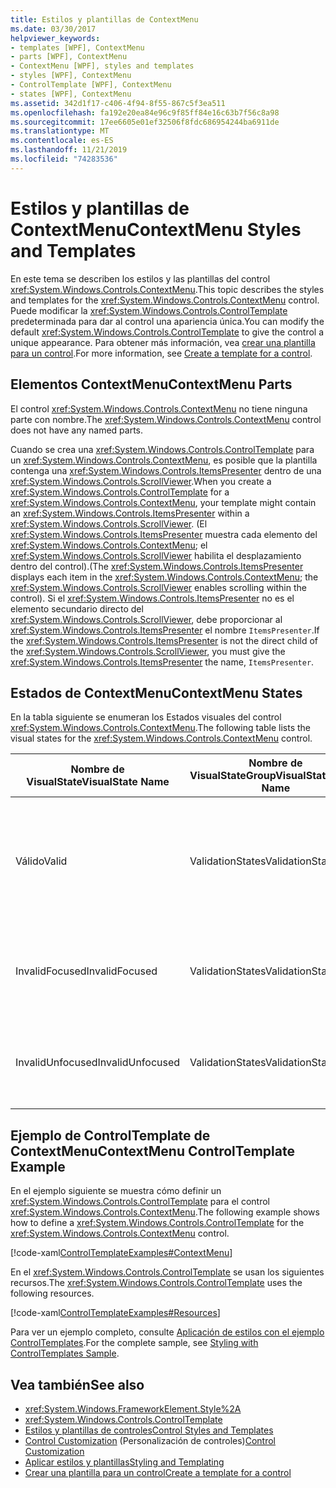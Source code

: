 ```yaml
---
title: Estilos y plantillas de ContextMenu
ms.date: 03/30/2017
helpviewer_keywords:
- templates [WPF], ContextMenu
- parts [WPF], ContextMenu
- ContextMenu [WPF], styles and templates
- styles [WPF], ContextMenu
- ControlTemplate [WPF], ContextMenu
- states [WPF], ContextMenu
ms.assetid: 342d1f17-c406-4f94-8f55-867c5f3ea511
ms.openlocfilehash: fa192e20ea84e96c9f85ff84e16c63b7f56c8a98
ms.sourcegitcommit: 17ee6605e01ef32506f8fdc686954244ba6911de
ms.translationtype: MT
ms.contentlocale: es-ES
ms.lasthandoff: 11/21/2019
ms.locfileid: "74283536"
---
```

# <a name="contextmenu-styles-and-templates"></a><span data-ttu-id="f7c39-102">Estilos y plantillas de ContextMenu</span><span class="sxs-lookup"><span data-stu-id="f7c39-102">ContextMenu Styles and Templates</span></span>
<span data-ttu-id="f7c39-103">En este tema se describen los estilos y las plantillas del control <xref:System.Windows.Controls.ContextMenu>.</span><span class="sxs-lookup"><span data-stu-id="f7c39-103">This topic describes the styles and templates for the <xref:System.Windows.Controls.ContextMenu> control.</span></span> <span data-ttu-id="f7c39-104">Puede modificar la <xref:System.Windows.Controls.ControlTemplate> predeterminada para dar al control una apariencia única.</span><span class="sxs-lookup"><span data-stu-id="f7c39-104">You can modify the default <xref:System.Windows.Controls.ControlTemplate> to give the control a unique appearance.</span></span> <span data-ttu-id="f7c39-105">Para obtener más información, vea [crear una plantilla para un control](../../../desktop-wpf/themes/how-to-create-apply-template.md).</span><span class="sxs-lookup"><span data-stu-id="f7c39-105">For more information, see [Create a template for a control](../../../desktop-wpf/themes/how-to-create-apply-template.md).</span></span>  
  
## <a name="contextmenu-parts"></a><span data-ttu-id="f7c39-106">Elementos ContextMenu</span><span class="sxs-lookup"><span data-stu-id="f7c39-106">ContextMenu Parts</span></span>  
 <span data-ttu-id="f7c39-107">El control <xref:System.Windows.Controls.ContextMenu> no tiene ninguna parte con nombre.</span><span class="sxs-lookup"><span data-stu-id="f7c39-107">The <xref:System.Windows.Controls.ContextMenu> control does not have any named parts.</span></span>  
  
 <span data-ttu-id="f7c39-108">Cuando se crea una <xref:System.Windows.Controls.ControlTemplate> para un <xref:System.Windows.Controls.ContextMenu>, es posible que la plantilla contenga una <xref:System.Windows.Controls.ItemsPresenter> dentro de una <xref:System.Windows.Controls.ScrollViewer>.</span><span class="sxs-lookup"><span data-stu-id="f7c39-108">When you create a <xref:System.Windows.Controls.ControlTemplate> for a <xref:System.Windows.Controls.ContextMenu>, your template might contain an <xref:System.Windows.Controls.ItemsPresenter> within a <xref:System.Windows.Controls.ScrollViewer>.</span></span> <span data-ttu-id="f7c39-109">(El <xref:System.Windows.Controls.ItemsPresenter> muestra cada elemento del <xref:System.Windows.Controls.ContextMenu>; el <xref:System.Windows.Controls.ScrollViewer> habilita el desplazamiento dentro del control).</span><span class="sxs-lookup"><span data-stu-id="f7c39-109">(The <xref:System.Windows.Controls.ItemsPresenter> displays each item in the <xref:System.Windows.Controls.ContextMenu>; the <xref:System.Windows.Controls.ScrollViewer> enables scrolling within the control).</span></span>  <span data-ttu-id="f7c39-110">Si el <xref:System.Windows.Controls.ItemsPresenter> no es el elemento secundario directo del <xref:System.Windows.Controls.ScrollViewer>, debe proporcionar al <xref:System.Windows.Controls.ItemsPresenter> el nombre `ItemsPresenter`.</span><span class="sxs-lookup"><span data-stu-id="f7c39-110">If the <xref:System.Windows.Controls.ItemsPresenter> is not the direct child of the <xref:System.Windows.Controls.ScrollViewer>, you must give the <xref:System.Windows.Controls.ItemsPresenter> the name, `ItemsPresenter`.</span></span>  
  
## <a name="contextmenu-states"></a><span data-ttu-id="f7c39-111">Estados de ContextMenu</span><span class="sxs-lookup"><span data-stu-id="f7c39-111">ContextMenu States</span></span>  
 <span data-ttu-id="f7c39-112">En la tabla siguiente se enumeran los Estados visuales del control <xref:System.Windows.Controls.ContextMenu>.</span><span class="sxs-lookup"><span data-stu-id="f7c39-112">The following table lists the visual states for the <xref:System.Windows.Controls.ContextMenu> control.</span></span>  
  
|<span data-ttu-id="f7c39-113">Nombre de VisualState</span><span class="sxs-lookup"><span data-stu-id="f7c39-113">VisualState Name</span></span>|<span data-ttu-id="f7c39-114">Nombre de VisualStateGroup</span><span class="sxs-lookup"><span data-stu-id="f7c39-114">VisualStateGroup Name</span></span>|<span data-ttu-id="f7c39-115">Descripción</span><span class="sxs-lookup"><span data-stu-id="f7c39-115">Description</span></span>|  
|-|-|-|  
|<span data-ttu-id="f7c39-116">Válido</span><span class="sxs-lookup"><span data-stu-id="f7c39-116">Valid</span></span>|<span data-ttu-id="f7c39-117">ValidationStates</span><span class="sxs-lookup"><span data-stu-id="f7c39-117">ValidationStates</span></span>|<span data-ttu-id="f7c39-118">El control utiliza la clase <xref:System.Windows.Controls.Validation> y la propiedad adjunta <xref:System.Windows.Controls.Validation.HasError%2A?displayProperty=nameWithType> es `false`.</span><span class="sxs-lookup"><span data-stu-id="f7c39-118">The control uses the <xref:System.Windows.Controls.Validation> class and the <xref:System.Windows.Controls.Validation.HasError%2A?displayProperty=nameWithType> attached property is `false`.</span></span>|  
|<span data-ttu-id="f7c39-119">InvalidFocused</span><span class="sxs-lookup"><span data-stu-id="f7c39-119">InvalidFocused</span></span>|<span data-ttu-id="f7c39-120">ValidationStates</span><span class="sxs-lookup"><span data-stu-id="f7c39-120">ValidationStates</span></span>|<span data-ttu-id="f7c39-121">La propiedad adjunta <xref:System.Windows.Controls.Validation.HasError%2A?displayProperty=nameWithType> es `true` tiene el foco.</span><span class="sxs-lookup"><span data-stu-id="f7c39-121">The <xref:System.Windows.Controls.Validation.HasError%2A?displayProperty=nameWithType> attached property is `true` has the control has focus.</span></span>|  
|<span data-ttu-id="f7c39-122">InvalidUnfocused</span><span class="sxs-lookup"><span data-stu-id="f7c39-122">InvalidUnfocused</span></span>|<span data-ttu-id="f7c39-123">ValidationStates</span><span class="sxs-lookup"><span data-stu-id="f7c39-123">ValidationStates</span></span>|<span data-ttu-id="f7c39-124">La propiedad adjunta <xref:System.Windows.Controls.Validation.HasError%2A?displayProperty=nameWithType> es `true` tiene el control no tiene el foco.</span><span class="sxs-lookup"><span data-stu-id="f7c39-124">The <xref:System.Windows.Controls.Validation.HasError%2A?displayProperty=nameWithType> attached property is `true` has the control does not have focus.</span></span>|  
  
## <a name="contextmenu-controltemplate-example"></a><span data-ttu-id="f7c39-125">Ejemplo de ControlTemplate de ContextMenu</span><span class="sxs-lookup"><span data-stu-id="f7c39-125">ContextMenu ControlTemplate Example</span></span>  
 <span data-ttu-id="f7c39-126">En el ejemplo siguiente se muestra cómo definir un <xref:System.Windows.Controls.ControlTemplate> para el control <xref:System.Windows.Controls.ContextMenu>.</span><span class="sxs-lookup"><span data-stu-id="f7c39-126">The following example shows how to define a <xref:System.Windows.Controls.ControlTemplate> for the <xref:System.Windows.Controls.ContextMenu> control.</span></span>  
  
 [!code-xaml[ControlTemplateExamples#ContextMenu](~/samples/snippets/csharp/VS_Snippets_Wpf/ControlTemplateExamples/CS/resources/menu.xaml#contextmenu)]  
  
 <span data-ttu-id="f7c39-127">En el <xref:System.Windows.Controls.ControlTemplate> se usan los siguientes recursos.</span><span class="sxs-lookup"><span data-stu-id="f7c39-127">The <xref:System.Windows.Controls.ControlTemplate> uses the following resources.</span></span>  
  
 [!code-xaml[ControlTemplateExamples#Resources](~/samples/snippets/csharp/VS_Snippets_Wpf/ControlTemplateExamples/CS/resources/shared.xaml#resources)]  
  
 <span data-ttu-id="f7c39-128">Para ver un ejemplo completo, consulte [Aplicación de estilos con el ejemplo ControlTemplates](https://github.com/Microsoft/WPF-Samples/tree/master/Styles%20&%20Templates/IntroToStylingAndTemplating).</span><span class="sxs-lookup"><span data-stu-id="f7c39-128">For the complete sample, see [Styling with ControlTemplates Sample](https://github.com/Microsoft/WPF-Samples/tree/master/Styles%20&%20Templates/IntroToStylingAndTemplating).</span></span>  
  
## <a name="see-also"></a><span data-ttu-id="f7c39-129">Vea también</span><span class="sxs-lookup"><span data-stu-id="f7c39-129">See also</span></span>

- <xref:System.Windows.FrameworkElement.Style%2A>
- <xref:System.Windows.Controls.ControlTemplate>
- [<span data-ttu-id="f7c39-130">Estilos y plantillas de controles</span><span class="sxs-lookup"><span data-stu-id="f7c39-130">Control Styles and Templates</span></span>](control-styles-and-templates.md)
- <span data-ttu-id="f7c39-131">[Control Customization](control-customization.md) (Personalización de controles)</span><span class="sxs-lookup"><span data-stu-id="f7c39-131">[Control Customization](control-customization.md)</span></span>
- [<span data-ttu-id="f7c39-132">Aplicar estilos y plantillas</span><span class="sxs-lookup"><span data-stu-id="f7c39-132">Styling and Templating</span></span>](../../../desktop-wpf/fundamentals/styles-templates-overview.md)
- [<span data-ttu-id="f7c39-133">Crear una plantilla para un control</span><span class="sxs-lookup"><span data-stu-id="f7c39-133">Create a template for a control</span></span>](../../../desktop-wpf/themes/how-to-create-apply-template.md)
